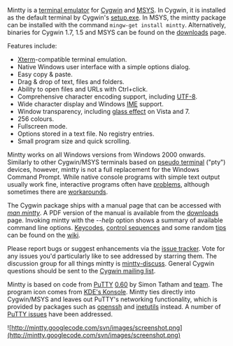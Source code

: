 Mintty is a [terminal emulator](http://en.wikipedia.org/wiki/Terminal_emulator) for [Cygwin](http://www.cygwin.com) and [MSYS](http://www.mingw.org/wiki/MSYS). In Cygwin, it is installed as the default terminal by Cygwin's [setup.exe](http://www.cygwin.com/setup.exe). In MSYS, the mintty package can be installed with the command `mingw-get install mintty`. Alternatively, binaries for Cygwin 1.7, 1.5 and MSYS can be found on the [downloads](http://code.google.com/p/mintty/downloads) page.

Features include:

  * [Xterm](http://invisible-island.net/xterm)-compatible terminal emulation.
  * Native Windows user interface with a simple options dialog.
  * Easy copy & paste.
  * Drag & drop of text, files and folders.
  * Ability to open files and URLs with Ctrl+click.
  * Comprehensive character encoding support, including [UTF-8](http://www.utf-8.com).
  * Wide character display and Windows [IME](http://en.wikipedia.org/wiki/Input_method_editor) support.
  * Window transparency, including [glass effect](http://mintty.googlecode.com/svn/images/glass.jpg) on Vista and 7.
  * 256 colours.
  * Fullscreen mode.
  * Options stored in a text file. No registry entries.
  * Small program size and quick scrolling.

Mintty works on all Windows versions from Windows 2000 onwards. Similarly to other Cygwin/MSYS terminals based on [pseudo terminal](http://en.wikipedia.org/wiki/Pseudo_terminal) ("pty") devices, however, mintty is not a full replacement for the Windows Command Prompt. While native console programs with simple text output usually work fine, interactive programs often have [problems](http://code.google.com/p/mintty/issues/detail?id=56), although sometimes there are [workarounds](http://code.google.com/p/mintty/issues/detail?id=56#c12).

The Cygwin package ships with a manual page that can be accessed with _[man mintty](http://mintty.googlecode.com/svn/branches/1.1/docs/mintty.1.html)_. A PDF version of the manual is available from the [downloads](http://code.google.com/p/mintty/downloads) page. Invoking mintty with the _--help_ option shows a summary of available command line options. [Keycodes](Keycodes.md), [control sequences](CtrlSeqs.md) and some random [tips](Tips.md) can be found on the [wiki](http://code.google.com/p/mintty/w).

Please report bugs or suggest enhancements via the [issue tracker](http://code.google.com/p/mintty/issues). Vote for any issues you'd particularly like to see addressed by starring them. The discussion group for all things mintty is [mintty-discuss](http://groups.google.com/group/mintty-discuss). General Cygwin questions should be sent to the [Cygwin mailing list](mailto:cygwin@cygwin.org).

Mintty is based on code from [PuTTY](http://www.chiark.greenend.org.uk/~sgtatham/putty) [0.60](http://the.earth.li/~sgtatham/putty/0.60/putty-src.zip) by Simon Tatham and [team](http://www.chiark.greenend.org.uk/~sgtatham/putty/team.html). The program icon comes from [KDE's Konsole](http://konsole.kde.org). Mintty ties directly into Cygwin/MSYS and leaves out PuTTY's networking functionality, which is provided by packages such as [openssh](http://www.openssh.com) and [inetutils](http://www.gnu.org/software/inetutils) instead. A number of [PuTTY issues](PuttyIssues.md) have been addressed.

![http://mintty.googlecode.com/svn/images/screenshot.png](http://mintty.googlecode.com/svn/images/screenshot.png)